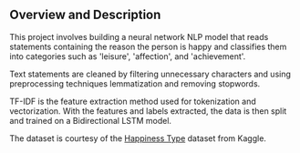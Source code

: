 ## Overview and Description

This project involves building a neural network NLP model that reads statements containing the reason the person is happy and classifies them into categories such as 'leisure', 'affection', and 'achievement'.  

Text statements are cleaned by filtering unnecessary characters and using preprocessing techniques lemmatization and removing stopwords. 

TF-IDF is the feature extraction method used for tokenization and vectorization. With the features and labels extracted, the data is then split and trained on a Bidirectional LSTM model.

The dataset is courtesy of the [Happiness Type](https://www.kaggle.com/sourabhbaldwa/bonding) dataset from Kaggle. 

